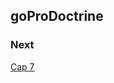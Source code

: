 goProDoctrine
-------------


### Next

[Cap 7](https://symfonycasts.com/screencast/doctrine-queries-legacy/select-specific-fields#play)